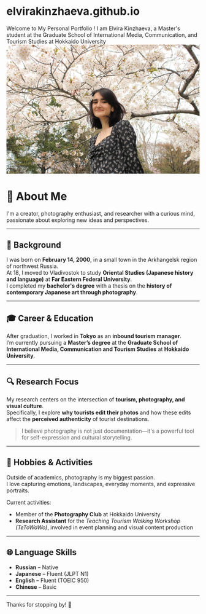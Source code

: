 # elvirakinzhaeva.github.io
Welcome to My Personal Portfolio ! I am Elvira Kinzhaeva, a Master's student at the Graduate School of International Media, Communication, and Tourism Studies at Hokkaido University  
![Alt Text](profile.png.jpg)

# 👋 About Me

I'm a creator, photography enthusiast, and researcher with a curious mind, passionate about exploring new ideas and perspectives.

---

## 📍 Background

I was born on **February 14, 2000**, in a small town in the Arkhangelsk region of northwest Russia.  
At 18, I moved to Vladivostok to study **Oriental Studies (Japanese history and language)** at **Far Eastern Federal University**.  
I completed my **bachelor's degree** with a thesis on the **history of contemporary Japanese art through photography**.

---

## 🎓 Career & Education

After graduation, I worked in **Tokyo** as an **inbound tourism manager**.  
I’m currently pursuing a **Master’s degree** at the **Graduate School of International Media, Communication and Tourism Studies** at **Hokkaido University**.

---

## 🔍 Research Focus

My research centers on the intersection of **tourism, photography, and visual culture**.  
Specifically, I explore **why tourists edit their photos** and how these edits affect the **perceived authenticity** of tourist destinations.

> I believe photography is not just documentation—it's a powerful tool for self-expression and cultural storytelling.

---

## 📸 Hobbies & Activities

Outside of academics, photography is my biggest passion.  
I love capturing emotions, landscapes, everyday moments, and expressive portraits.

Current activities:
- Member of the **Photography Club** at Hokkaido University
- **Research Assistant** for the *Teaching Tourism Walking Workshop (TeToWaWo)*, involved in event planning and visual content production

---

## 🌐 Language Skills

- **Russian** – Native  
- **Japanese** – Fluent (JLPT N1)  
- **English** – Fluent (TOEIC 950)  
- **Chinese** – Basic

---

Thanks for stopping by! 🌿
